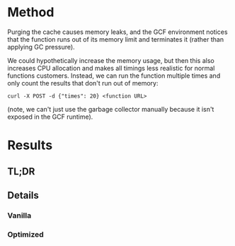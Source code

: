 # Method

Purging the cache causes memory leaks, and the GCF environment notices that the function
runs out of its memory limit and terminates it (rather than applying GC pressure).

We could hypothetically increase the memory usage, but then this also increases CPU allocation
and makes all timings less realistic for normal functions customers. Instead, we can
run the function multiple times and only count the results that don't run out of memory:

```
curl -X POST -d {"times": 20} <function URL>
```

(note, we can't just use the garbage collector manually because it isn't exposed in
the GCF runtime).

# Results
## TL;DR
## Details
### Vanilla

### Optimized